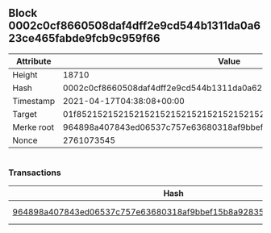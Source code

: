 ## Block 0002c0cf8660508daf4dff2e9cd544b1311da0a623ce465fabde9fcb9c959f66

Attribute | Value
--- | ---
Height | 18710
Hash | 0002c0cf8660508daf4dff2e9cd544b1311da0a623ce465fabde9fcb9c959f66
Timestamp | 2021-04-17T04:38:08+00:00
Target | 01f8521521521521521521521521521521521521521521521521521521521521
Merke root | 964898a407843ed06537c757e63680318af9bbef15b8a92835511eec1a02d506
Nonce | 2761073545

```

```

### Transactions

Hash | Amount
--- | ---
[964898a407843ed06537c757e63680318af9bbef15b8a92835511eec1a02d506](964898a407843ed06537c757e63680318af9bbef15b8a92835511eec1a02d506.md) | 10.00000000 SKEPTI 
